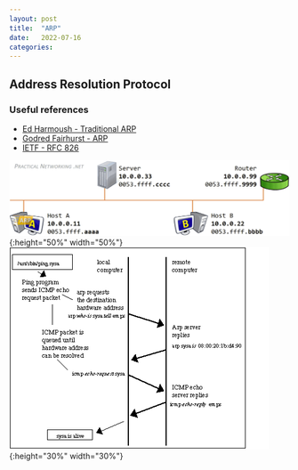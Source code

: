 ```yaml
---
layout: post
title:  "ARP"
date:   2022-07-16
categories:
---
```


## **Address Resolution Protocol**

### Useful references
* [Ed Harmoush - Traditional ARP](https://www.practicalnetworking.net/series/arp/traditional-arp/)<!---https://web.archive.org/web/20220715230817/https://www.practicalnetworking.net/series/arp/traditional-arp/-->
* [Godred Fairhurst - ARP](https://erg.abdn.ac.uk/users/gorry/course/inet-pages/arp.html)<!---https://web.archive.org/web/20220601092345/https://erg.abdn.ac.uk/users/gorry/course/inet-pages/arp.html-->
* [IETF - RFC 826](https://datatracker.ietf.org/doc/html/rfc826)

![arp-gif](/assets/img/arp/traditional-arp-process.gif){:height="50%" width="50%"} ![arp-ex](/assets/img/arp/arp-eg.gif){:height="30%" width="30%"}
